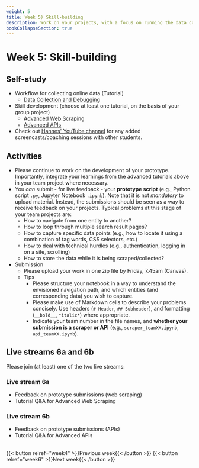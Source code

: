 ```yaml
---
weight: 5
title: Week 5) Skill-building
description: Work on your projects, with a focus on running the data collection and debugging code.
bookCollapseSection: true
---
```


# Week 5: Skill-building <!--+ feedback-->

<!--- Present data extraction plan for chosen website + feedback
<!--*live; same "smaller" groups like before*-->

## Self-study

- Workflow for collecting online data (Tutorial)
  - [Data Collection and Debugging](docs/tutorials/workflow/collection.md)
- Skill development (choose at least one tutorial, on the basis of your group project)
  - [Advanced Web Scraping](docs/tutorials/webscrapingadvanced)
  - [Advanced APIs](docs/tutorials/apisadvanced)
- Check out [Hannes' YouTube channel](https://www.youtube.com/channel/UCYef2_7EscmOfwl-2G7mIrg) for any added screencasts/coaching sessions with other students.

## Activities

- Please continue to work on the development of your prototype. Importantly, integrate your learnings from the advanced tutorials above in your team project where necessary.
- You *can* submit - for live feedback - your __prototype script__ (e.g., Python script `.py`, Jupyter Notebook `.ipynb`). Note that it is not *mandatory* to upload material. Instead, the submissions should be seen as a way to receive feedback on your projects. Typical problems at this stage of your team projects are:
    - How to navigate from one entity to another?
    - How to loop through multiple search result pages?
    - How to capture specific data points (e.g., how to locate it using a combination of tag words, CSS selectors, etc.)
    - How to deal with technical hurdles (e.g., authentication, logging in on a site, scrolling)
    - How to store the data while it is being scraped/collected?
- Submission
  - Please upload your work in one zip file by Friday, 7.45am (Canvas).
  - Tips
      - Please structure your notebook in a way to understand the envisioned navigation path, and which entities (and corresponding data) you wish to capture.
      - Please make use of Markdown cells to describe your problems concisely. Use headers (`# Header`, `## Subheader`), and formatting (`__bold__`, `*italic*`) where appropriate.
      - Indicate your team number in the file names, and __whether your submission is a scraper or API__ (e.g., `scraper_teamXX.ipynb`, `api_teamXX.ipynb`).

## Live streams 6a and 6b
Please join (at least) one of the two live streams:

### Live stream 6a
- Feedback on prototype submissions (web scraping)
- Tutorial Q&A for Advanced Web Scraping

### Live stream 6b
- Feedback on prototype submissions (APIs)
- Tutorial Q&A for Advanced APIs

<br>
{{< button relref="week4" >}}Previous week{{< /button >}}
{{< button relref="week6" >}}Next week{{< /button >}}
  <!--- ...
## Exercises and activities
-->

  <!--
  : Data Management and Deployment in Production
  - Software Stack
  - Computing Infrastructure
  - Dockers
  - Structured and Unstructured databases
  - "Polishing" Code
-->
